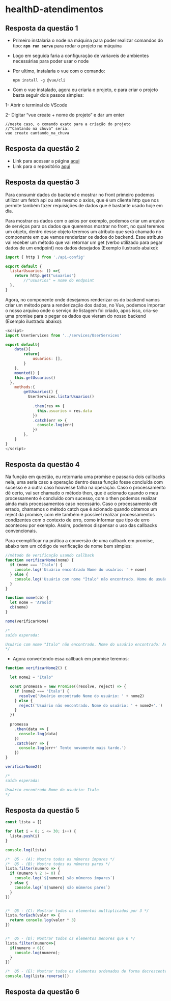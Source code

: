 # healthD-atendimentos

## Resposta da questão 1

- Primeiro instalaria o node na máquina para poder realizar comandos do tipo: **`npm run serve`** para rodar o projeto na máquina
- Logo em seguida faria a configuração de variaveis de ambientes necessárias para poder usar o node
- Por ultimo, instalaria o vue com o comando:

  `npm install -g @vue/cli` 

- Com o vue instalado, agora eu criaria o projeto, e para criar o projeto basta seguir dois passos simples:

1-  Abrir o terminal do VScode

2- Digitar “vue create + nome do projeto” e dar um enter

  ```
  //neste caso, o comando exato para a criação do projeto
  //"Cantando na chuva" seria:
  vue create cantando_na_chuva
  ````
## Resposta da questão 2

- Link para acessar a página [aqui](https://q2-blue.vercel.app/)
- Link para o repositório [aqui](https://github.com/italoknd/Q2)

## Resposta da questão 3

Para consumir dados do backend e mostrar no front primeiro podemos utilizar um fetch api ou até mesmo o axios, que é um cliente http que nos permite também fazer requisições de dados que é bastante usado hoje em dia.

Para mostrar os dados com o axios por exemplo, podemos criar um arquivo de serviços para os dados que queremos mostrar no front, no qual teremos um objeto, dentro desse objeto teremos um atributo que será chamado no componente em que vamos renderizar os dados do backend. Esse atributo vai receber um método que vai retornar um get (verbo utilizado para pegar dados de um endpoint) nos dados desejados (Exemplo ilustrado abaixo):

```javascript
import { http } from './api-config'

export default {
  listarUsuarios: () =>{
    return http.get("usuarios")
		//"usuarios" = nome do endpoint
  },
}
```

Agora, no componente onde desejamos renderizar os do backend vamos criar um método para a renderização dos dados, no Vue, podemos importar o nosso arquivo onde o serviço de listagem foi criado, apos isso, cria-se uma promise para o pegar os dados que vieram do nosso backend (Exemplo ilustrado abaixo):

```javascript
<script>
import UserServices from '../services/UserServices'

export default{
	data(){
		return{
			usuarios: [],
		}
	},
	mounted() {
    this.getUsuarios()
  },
	methods:{
		getUsuarios() {
	      UserServices.listarUsuarios()
	
	        .then(res => {
	          this.usuarios = res.data
	        })
	        .catch(err => {
	          console.log(err)
	        })
	    },
	}
}
</script>
```

## Resposta da questão 4

Na função em questão, eu retornaria uma promise e passaria dois callbacks nela, uma seria caso a operação dentro dessa função fosse concluída com sucesso e a outra caso houvesse falha na operação. Caso o processamento dê certo, vai ser chamado o método then, que é acionado quando o meu processamento é concluído com sucesso, com o then podemos realizar ainda mais processamentos caso necessário. Caso o processamento dê errado, chamamos o método catch que é acionado quando obtemos um reject da promise, com ele também é possível realizar processamentos condizentes com o contexto de erro, como informar que tipo de erro aconteceu por exemplo. Assim, podemos dispensar o uso das callbacks convencionais.

Para exemplificar na prática a conversão de uma callback em promise, abaixo tem um código de verificação de nome bem simples:

```javascript
//método de verificação usando callback
function verificarNome(nome) {
  if (nome === 'Italo') {
    console.log('Usuário encontrado Nome do usuário: ' + nome)
  } else {
    console.log('Usuário com nome "Italo" não encontrado. Nome do usuário encontrado: ' + nome)
  }
}

function nome(cb) {
  let nome = 'Arnold'
  cb(nome)
}

nome(verificarNome)

/*
saída esperada:

Usuário com nome "Italo" não encontrado. Nome do usuário encontrado: Arnold
*/
```

- Agora convertendo essa callback em promise teremos:

```javascript
function verificarNome2() {

  let nome2 = "Italo"

  const promessa = new Promise((resolve, reject) => {
    if (nome2 === 'Italo') {
      resolve('Usuário encontrado Nome do usuário: ' + nome2)
    } else {
      reject('Usuário não encontrado. Nome do usuário: ' + nome2+'.')
    }
  })
  
  promessa
    .then(data => {
      console.log(data)
    })
    .catch(err => {
      console.log(err+' Tente novamente mais tarde.')
    })
}

verificarNome2()

/*
saída esperada:

Usuário encontrado Nome do usuário: Italo
*/
```

## Resposta da questão 5

```javascript
const lista = []

for (let i = 0; i <= 30; i++) {
  lista.push(i)
}

console.log(lista)

/*  Q5 - (A): Mostre todos os números ímpares */
/*  Q5 - (B): Mostre todos os números pares */
lista.filter(numero => {
  if (numero % 2 != 0) {
    console.log(`${numero} são números ímpares`)
  } else {
    console.log(`${numero} são números pares`)
  }
})


/*  Q5 - (C): Mostrar todos os elementos multiplicados por 3 */
lista.forEach(valor => {
  return console.log(valor * 3)
})


/*  Q5 - (D): Mostrar todos os elementos menores que 6 */
lista.filter(numero=>{
  if(numero < 6){
    console.log(numero);
  }
})

/*  Q5 - (E): Mostrar todos os elementos ordenados de forma decrescente */
console.log(lista.reverse())

```

## Resposta da questão 6
